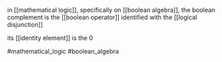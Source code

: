in [[mathematical logic]], specifically on [[boolean algebra]], the boolean complement is the [[boolean operator]] identified with the [[logical disjunction]]

its [[identity element]] is the $0$

#mathematical_logic 
#boolean_algebra
